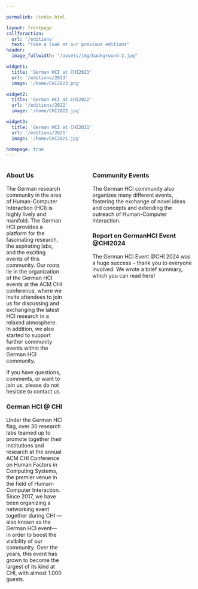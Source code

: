 ```yaml
---

permalink: /index.html

layout: frontpage
callforaction:
  url: '/editions'
  text: "Take a look at our previous editions"
header:
  image_fullwidth: "/assets/img/background-2.jpg"

widget1:
  title: 'German HCI at CHI2023'
  url: '/editions/2023'
  image: '/home/CHI2023.png'

widget2:
  title: 'German HCI at CHI2022'
  url: '/editions/2022'
  image: '/home/CHI2022.jpg'

widget3:
  title: 'German HCI at CHI2021'
  url: '/editions/2021'
  image: '/home/CHI2021.jpg'

homepage: true 
---
```

<div style="display: flex; gap:5rem; ">
<div style="width: 130%">
<h3 class="head-text"> About Us</h3>
The German research community in the area of Human-Computer Interaction (HCI) is highly lively and manifold. The German HCI provides a platform for the fascinating research, the aspirating labs, and the exciting events of this community. Our roots lie in the organization of the German HCI events at the ACM CHI conference, where we invite attendees to join us for discussing and exchanging the latest HCI research in a relaxed atmosphere. In addition, we also started to support further community events within the German HCI community.

If you have questions, comments, or want to join us, please do not hesitate to contact us.



<h3 class="head-text">German HCI @ CHI</h3>
Under the German HCI flag, over 30 research labs teamed up to promote together their institutions and research at the annual ACM CHI Conference on Human Factors in Computing Systems, the premier venue in the field of Human-Computer Interaction. Since 2017, we have been organizing a networking event together during CHI —also known as the German HCI event— in order to boost the visibility of our community. Over the years, this event has grown to become the largest of its kind at CHI, with almost 1.000 guests.
</div>
<div>
<h3 class="head-text">Community Events</h3>
The German HCI community also organizes many different events, fostering the exchange of novel ideas and concepts and extending the outreach of Human-Computer Interaction.

<h3 class="head-text">Report on GermanHCI Event @CHI2024</h3>
The German HCI Event @CHI 2024 was a huge success – thank you to everyone involved. We wrote a brief summary, which you can read here!
</div>
</div>